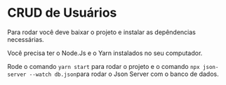 # CRUD de Usuários

Para rodar você deve baixar o projeto e instalar as depêndencias necessárias.

Você precisa ter o Node.Js e o Yarn instalados no seu computador.

Rode o comando `yarn start` para rodar o projeto e o comando `npx json-server --watch db.json`para rodar o Json Server com o banco de dados.
